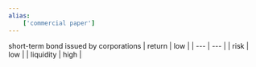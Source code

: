 ```yaml
---
alias:
    ['commercial paper']
---
```

short-term bond issued by corporations
| return | low |
| --- | --- |
| risk | low |
| liquidity | high |
